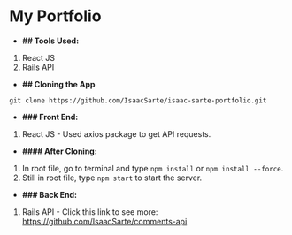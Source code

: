 # My Portfolio

* **## Tools Used:**

1. React JS
2. Rails API

* **## Cloning the App**

`git clone https://github.com/IsaacSarte/isaac-sarte-portfolio.git`

* **### Front End:**

1. React JS - Used axios package to get API requests.

* **#### After Cloning:**

1. In root file, go to terminal and type `npm install` or `npm install --force`.
2. Still in root file, type `npm start` to start the server.

* **### Back End:**

1. Rails API - Click this link to see more: https://github.com/IsaacSarte/comments-api

